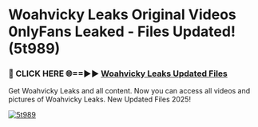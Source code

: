 # Woahvicky Leaks Original Videos 0nlyFans Leaked - Files Updated! (5t989)

<h3>🔴 CLICK HERE 🌐==►► <a href="https://tinyurl.com/2wckxsce" rel="nofollow">Woahvicky Leaks Updated Files</a></h3>

Get Woahvicky Leaks and all content. Now you can access all videos and pictures of Woahvicky Leaks. New Updated Files 2025!

[![5t989](https://i.imgur.com/AFduVYN.gif)](https://tinyurl.com/2wckxsce)
